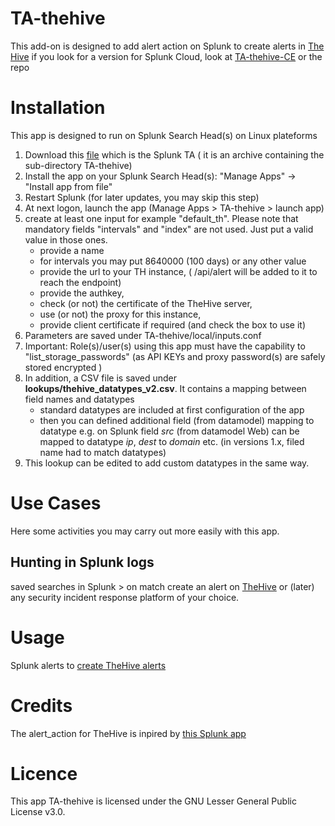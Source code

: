 # TA-thehive
This add-on is designed to add alert action on Splunk to create alerts in [The Hive](https://thehive-project.org/)
if you look for a version for Splunk Cloud, look at [TA-thehive-CE](https://splunkbase.splunk.com/app/4819/) or the repo

# Installation
This app is designed to run on Splunk Search Head(s) on Linux plateforms
1. Download this [file](TA-thehive.tar.gz) which is the Splunk TA ( it is an archive containing the sub-directory TA-thehive)
2. Install the app on your Splunk Search Head(s): "Manage Apps" -> "Install app from file"
3. Restart Splunk (for later updates, you may skip this step)
4. At next logon, launch the app (Manage Apps > TA-thehive > launch app)
5. create at least one input for example "default_th". Please note that mandatory fields "intervals" and "index" are not used. Just put a valid value in those ones.
    - provide a name
    - for intervals you may put 8640000 (100 days) or any other value
    - provide the url to your TH instance, ( /api/alert will be added to it to reach the endpoint)
    - provide the authkey,
    - check (or not) the certificate of the TheHive server,
    - use (or not) the proxy for this instance,
    - provide client certificate if required (and check the box to use it)
6. Parameters are saved under TA-thehive/local/inputs.conf
7. Important: Role(s)/user(s) using this app must have the capability to "list_storage_passwords" (as API KEYs and proxy password(s) are safely stored encrypted )
8. In addition, a CSV file is saved under **lookups/thehive_datatypes_v2.csv**. It contains a mapping between field names and datatypes
	- standard datatypes are included at first configuration of the app
	- then you can defined additional field (from datamodel) mapping to datatype e.g. on Splunk field _src_ (from datamodel Web) can be mapped to datatype _ip_, _dest_ to _domain_ etc. (in versions 1.x, filed name had to match datatypes)
9. This lookup can be edited to add custom datatypes in the same way.

# Use Cases

Here some activities you may carry out more easily with this app.
## Hunting in Splunk logs
saved searches in Splunk > on match create an alert on [TheHive](https://thehive-project.org/) or (later) any security incident response platform of your choice.

# Usage
Splunk alerts to [create TheHive alerts](docs/thehivealerts.md)

# Credits
The alert_action for TheHive is inpired by [this Splunk app](https://splunkbase.splunk.com/app/3642/)

# Licence
This app TA-thehive is licensed under the GNU Lesser General Public License v3.0.
